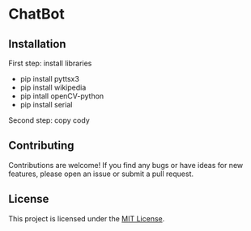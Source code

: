 # ChatBot

## Installation
First step: install libraries 
- pip install pyttsx3
- pip install wikipedia
- pip intall openCV-python
- pip install serial
  
Second step: copy cody

## Contributing
Contributions are welcome! If you find any bugs or have ideas for new features, please open an issue or submit a pull request.

## License
This project is licensed under the [MIT License](LICENSE).
